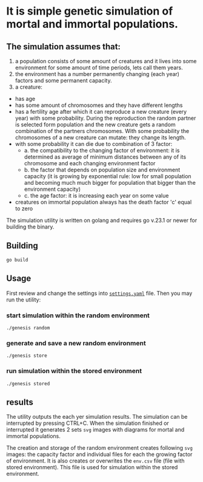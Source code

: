 
# It is simple genetic simulation of mortal and immortal populations.

## The simulation assumes that:
1. a population consists of some amount of creatures and it lives into some environment for some amount of time periods, lets call them years.
2. the environment has a number permanently changing (each year) factors and some permanent capacity.
3. a creature:
  - has age
  - has some amount of chromosomes and they have different lengths
  - has a fertility age after which it can reproduce a new creature (every year) with some probability. During the reproduction the random partner is selected form population and the new creature gets a random combination of the partners chromosomes. With some probability the chromosomes of a new creature can mutate: they change its length.
  - with some probability it can die due to combination of 3 factor:
    - a. the compatibility to the changing factor of environment: it is determined as average of minimum distances between any of its chromosome and each changing environment factor
    - b. the factor that depends on population size and environment capacity (it is growing by exponential rule: low for small population and becoming much much bigger for population that bigger than the environment capacity)
    - c. the age factor: it is increasing each year on some value
  - creatures on immortal population always has the death factor 'c' equal to zero

The simulation utility is written on golang and requires go v.23.1 or newer for building the binary.

## Building

    go build

## Usage

First review and change the settings into [`settings.yaml`](settings.yaml) file. Then you may run the utility:

### start simulation within the random environment

    ./genesis random
### generate and save a new random environment

    ./genesis store   
### run simulation within the stored environment

    ./genesis stored  
    

## results
The utility outputs the each yer simulation results. The simulation can be interrupted by pressing CTRL+C.
When the simulation finished or interrupted it generates 2 sets `svg` images with diagrams for mortal and immortal populations.

The creation and storage of the random environment creates following `svg` images: the capacity factor and individual files for each the growing factor of environment. It is also creates or overwrites the `env.csv` file (file with stored environment). This file is used for simulation within the stored environment. 